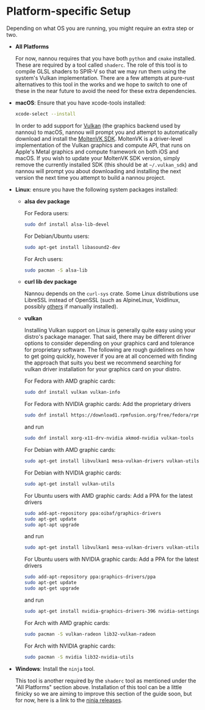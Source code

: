 # Platform-specific Setup

Depending on what OS you are running, you might require an extra step or two.

- **All Platforms**

  For now, nannou requires that you have both `python` and `cmake` installed.
  These are required by a tool called `shaderc`. The role of this tool is to
  compile GLSL shaders to SPIR-V so that we may run them using the system's
  Vulkan implementation. There are a few attempts at pure-rust alternatives to
  this tool in the works and we hope to switch to one of these in the near
  future to avoid the need for these extra dependencies.

- **macOS**: Ensure that you have xcode-tools installed:

  ```bash
  xcode-select --install
  ```

  In order to add support for [Vulkan](https://www.khronos.org/vulkan/) (the
  graphics backend used by nannou) to macOS, nannou will prompt you and attempt
  to automatically download and install the [MoltenVK
  SDK](https://github.com/KhronosGroup/MoltenVK). MoltenVK is a driver-level
  implementation of the Vulkan graphics and compute API, that runs on Apple's
  Metal graphics and compute framework on both iOS and macOS. If you wish to
  update your MoltenVK SDK version, simply remove the currently installed SDK
  (this should be at `~/.vulkan_sdk`) and nannou will prompt you about
  downloading and installing the next version the next time you attempt to build
  a nannou project.

- **Linux**: ensure you have the following system packages installed:

  - **alsa dev package**

    For Fedora users:
    ```bash
    sudo dnf install alsa-lib-devel
    ```

    For Debian/Ubuntu users:
    ```bash
    sudo apt-get install libasound2-dev
    ```

    For Arch users:
    ```bash
    sudo pacman -S alsa-lib
    ```

  - **curl lib dev package**

    Nannou depends on the `curl-sys` crate. Some Linux distributions use
    LibreSSL instead of OpenSSL (such as AlpineLinux, Voidlinux, possibly
    [others](https://en.wikipedia.org/wiki/LibreSSL#Adoption) if manually
    installed).

  - **vulkan**

    Installing Vulkan support on Linux is generally quite easy using your
    distro's package manager. That said, there may be different driver
    options to consider depending on your graphics card and tolerance for
    proprietary software. The following are rough guidelines on how to get
    going quickly, however if you are at all concerned with finding the
    approach that suits you best we recommend searching for vulkan driver
    installation for your graphics card on your distro.

    For Fedora with AMD graphic cards:
    ```bash
    sudo dnf install vulkan vulkan-info
    ```

    For Fedora with NVIDIA graphic cards:
    Add the proprietary drivers
    ```bash
    sudo dnf install https://download1.rpmfusion.org/free/fedora/rpmfusion-free-release-$(rpm -E %fedora).noarch.rpm https://download1.rpmfusion.org/nonfree/fedora/rpmfusion-nonfree-release-$(rpm -E %fedora).noarch.rpm
    ```
    and run
    ```bash
    sudo dnf install xorg-x11-drv-nvidia akmod-nvidia vulkan-tools
    ```

    For Debian with AMD graphic cards:
    ```bash
    sudo apt-get install libvulkan1 mesa-vulkan-drivers vulkan-utils
    ```

    For Debian with NVIDIA graphic cards:
    ```bash
    sudo apt-get install vulkan-utils
    ```

    For Ubuntu users with AMD graphic cards:
    Add a PPA for the latest drivers
    ```bash
    sudo add-apt-repository ppa:oibaf/graphics-drivers
    sudo apt-get update
    sudo apt-apt upgrade
    ```
    and run
    ```bash
    sudo apt-get install libvulkan1 mesa-vulkan-drivers vulkan-utils
    ```

    For Ubuntu users with NVIDIA graphic cards:
    Add a PPA for the latest drivers
    ```bash
    sudo add-apt-repository ppa:graphics-drivers/ppa
    sudo apt-get update
    sudo apt-get upgrade
    ```
    and run
    ```bash
    sudo apt-get install nvidia-graphics-drivers-396 nvidia-settings vulkan vulkan-utils
    ```

    For Arch with AMD graphic cards:
    ```bash
    sudo pacman -S vulkan-radeon lib32-vulkan-radeon
    ```

    For Arch with NVIDIA graphic cards:
    ```bash
    sudo pacman -S nvidia lib32-nvidia-utils
    ```

- **Windows**: Install the `ninja` tool.

  This tool is another required by the `shaderc` tool as mentioned under the
  "All Platforms" section above. Installation of this tool can be a little
  finicky so we are aiming to improve this section of the guide soon, but for
  now, here is a link to the [ninja
  releases](https://github.com/ninja-build/ninja/releases).
